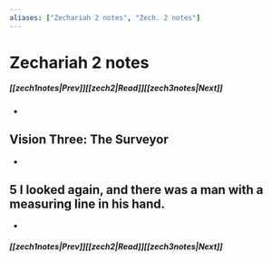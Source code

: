 ```yaml
---
aliases: ["Zechariah 2 notes", "Zech. 2 notes"]
---
```

# Zechariah 2 notes
##### <span class=arrow-left></span>[[zech1notes|Prev]]<span class=navigation-separator></span>[[zech2|Read]]<span class=navigation-separator></span>[[zech3notes|Next]]<span class=arrow-right></span>
- 
## Vision Three: The Surveyor
- 
## 5 I looked again, and there was a man with a measuring line in his hand.
- 
##### <span class=arrow-left></span>[[zech1notes|Prev]]<span class=navigation-separator></span>[[zech2|Read]]<span class=navigation-separator></span>[[zech3notes|Next]]<span class=arrow-right></span>